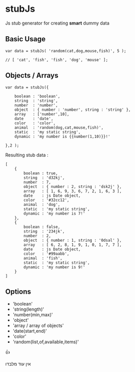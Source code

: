 # stubJs
Js stub generator for creating **smart** dummy data

## Basic Usage

```
var data = stubJs( 'random(cat,dog,mouse,fish)', 5 ); 

// [ 'cat', 'fish', 'fish', 'dog', 'mouse' ];
```

## Objects / Arrays
```
var data = stubJs({

	boolean : 'boolean', 
	string  : 'string',
	number  : 'number',
	object  : { number : 'number', string : 'string' },
	array   : ['number',10],
	date    : 'date',
	color   : 'color',
	animal  : 'random(dog,cat,mouse,fish)',
	static  : 'my static string',
	dynamic : 'my number is {{number(1,10)}}!'

},2 );
```
Resulting stub data : 
```
[
	{
		boolean : true,
		string  : 'd32kj',
		number  : 7,
		object  : { number : 2, string : 'dsk2j' },
		array   : [ 1, 6, 9, 3, 6, 7, 2, 1, 6, 3 ],
		date    : js Date object,
		color   : '#32cc12',
		animal  : 'dog',
		static  : 'my static string',
		dynamic : 'my number is 7!'
	},
	{
		boolean : false,
		string  : '234jk',
		number  : 2,
		object  : { number : 1, string : '0dsal' },
		array   : [ 6, 2, 8, 1, 9, 1, 0, 1, 7, 7 ],
		date    : js Date object,
		color   : '#99aabb',
		animal  : 'fish',
		static  : 'my static string',
		dynamic : 'my number is 9!'
	}
]
```

## Options

* 'boolean'
* 'string(length)'
* 'number(min,max)'
* 'object'
* 'array / array of objects'
* 'date(start,end)'
* 'color'
* 'random(list,of,available,items)'

:+1:

אין עוד מלבדו
